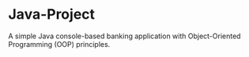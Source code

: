 # Java-Project
A simple Java console-based banking application with Object-Oriented Programming (OOP) principles.

